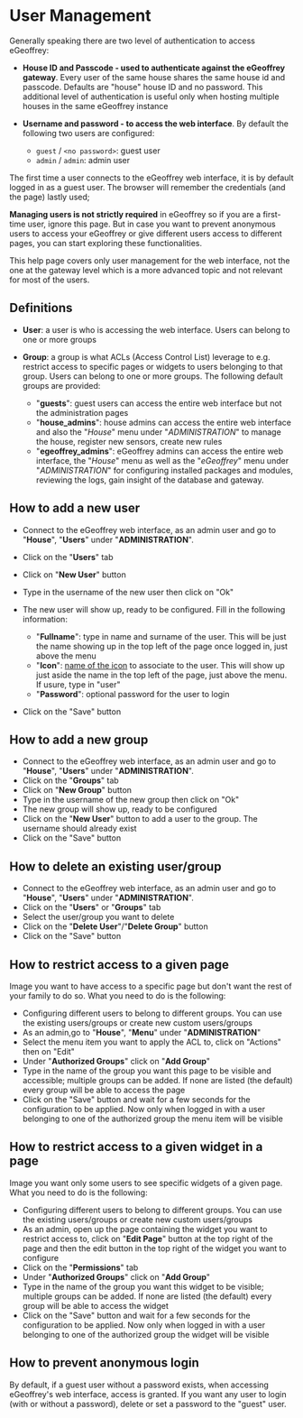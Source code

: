 # User Management

Generally speaking there are two level of authentication to access eGeoffrey:

* **House ID and Passcode - used to authenticate against the eGeoffrey gateway**. Every user of the same house shares the same house id and passcode. Defaults are "house" house ID and no password. This additional level of authentication is useful only when hosting multiple houses in the same eGeoffrey instance
* **Username and password - to access the web interface**. By default the following two users are configured:
    
    * `guest` / `<no password>`: guest user
    * `admin` / `admin`: admin user
    
The first time a user connects to the eGeoffrey web interface, it is by default logged in as a guest user. The browser will remember the credentials (and the page) lastly used;

**Managing users is not strictly required** in eGeoffrey so if you are a first-time user, ignore this page. But in case you want to prevent anonymous users to access your eGeoffrey or give different users access to different pages, you can start exploring these functionalities. 

This help page covers only user management for the web interface, not the one at the gateway level which is a more advanced topic and not relevant for most of the users. 

## Definitions

* **User**: a user is who is accessing the web interface. Users can belong to one or more groups
* **Group**: a group is what ACLs (Access Control List) leverage to e.g. restrict access to specific pages or widgets to users belonging to that group. Users can belong to one or more groups. The following default groups are provided:

    * "**guests**": guest users can access the entire web interface but not the administration pages
    * "**house_admins**": house admins can access the entire web interface and also the "*House*" menu under "*ADMINISTRATION*" to manage the house, register new sensors, create new rules
    * "**egeoffrey_admins**": eGeoffrey admins can access the entire web interface, the "*House*" menu as well as the "*eGeoffrey*" menu under "*ADMINISTRATION*" for configuring installed packages and modules, reviewing the logs, gain insight of the database and gateway.

## How to add a new user

* Connect to the eGeoffrey web interface, as an admin user and go to "**House**", "**Users**" under "**ADMINISTRATION**". 
* Click on the "**Users**" tab 
* Click on "**New User**" button
* Type in the username of the new user then click on "Ok"
* The new user will show up, ready to be configured. Fill in the following information:
    
    * "**Fullname**": type in name and surname of the user. This will be just the name showing up in the top left of the page once logged in, just above the menu
    * "**Icon**": [name of the icon](/configure/icons) to associate to the user. This will show up just aside the name in the top left of the page, just above the menu. If usure, type in "user"
    * "**Password**": optional password for the user to login

* Click on the "Save" button

## How to add a new group

* Connect to the eGeoffrey web interface, as an admin user and go to "**House**", "**Users**" under "**ADMINISTRATION**". 
* Click on the "**Groups**" tab 
* Click on "**New Group**" button
* Type in the username of the new group then click on "Ok"
* The new group will show up, ready to be configured
* Click on the "**New User**" button to add a user to the group. The username should already exist
* Click on the "Save" button

## How to delete an existing user/group

* Connect to the eGeoffrey web interface, as an admin user and go to "**House**", "**Users**" under "**ADMINISTRATION**". 
* Click on the "**Users**" or "**Groups**" tab 
* Select the user/group you want to delete
* Click on the "**Delete User**"/"**Delete Group**" button
* Click on the "Save" button
    
## How to restrict access to a given page

Image you want to have access to a specific page but don't want the rest of your family to do so. What you need to do is the following:

* Configuring different users to belong to different groups. You can use the existing users/groups or create new custom users/groups
* As an admin,go to "**House**", "**Menu**" under "**ADMINISTRATION**"
* Select the menu item you want to apply the ACL to, click on "Actions" then on "Edit"
* Under "**Authorized Groups**" click on "**Add Group**"
* Type in the name of the group you want this page to be visible and accessible; multiple groups can be added. If none are listed (the default) every group will be able to access the page
* Click on the "Save" button and wait for a few seconds for the configuration to be applied. Now only when logged in with a user belonging to one of the authorized group the menu item will be visible

## How to restrict access to a given widget in a page

Image you want only some users to see specific widgets of a given page. What you need to do is the following:

* Configuring different users to belong to different groups. You can use the existing users/groups or create new custom users/groups
* As an admin, open up the page containing the widget you want to restrict access to, click on "**Edit Page**" button at the top right of the page and then the edit button in the top right of the widget you want to configure
* Click on the "**Permissions**" tab
* Under "**Authorized Groups**" click on "**Add Group**"
* Type in the name of the group you want this widget to be visible; multiple groups can be added. If none are listed (the default) every group will be able to access the widget
* Click on the "Save" button and wait for a few seconds for the configuration to be applied. Now only when logged in with a user belonging to one of the authorized group the widget will be visible

## How to prevent anonymous login

By default, if a guest user without a password exists, when accessing eGeoffrey's web interface, access is granted. If you want any user to login (with or without a password), delete or set a password to the "guest" user.